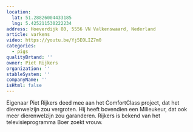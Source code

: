 ```yaml
---
location:
  lat: 51.28826004433185
  lng: 5.425211530222234
address: Hoeverdijk 80, 5556 VN Valkenswaard, Nederland
article: varkens
video: https://youtu.be/Yj5EOLIZ7m0
categories:
  - pigs
qualityBrtand: ''
owner: Piet Rijkers
organization: ''
stableSystem: ''
companyName: ''
isHtml: false
---
```

Eigenaar Piet Rijkers deed mee aan het ComfortClass project, dat het dierenwelzijn zou vergroten. Hij heeft bovendien een Milieukeur, dat ook meer dierenwelzijn zou garanderen. Rijkers is bekend van het televisieprogramma Boer zoekt vrouw.
